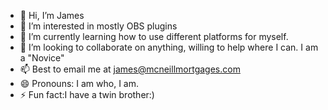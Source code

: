 - 👋 Hi, I’m James
- 👀 I’m interested in mostly OBS plugins
- 🌱 I’m currently learning how to use different platforms for myself.
- 💞️ I’m looking to collaborate on anything, willing to help where I can. I am a "Novice"
- 📫 Best to email me at james@mcneillmortgages.com
- 😄 Pronouns: I am who, I am.
- ⚡ Fun fact:I have a twin brother:)

<!---
JEMcNeill/JEMcNeill is a ✨ special ✨ repository because its `README.md` (this file) appears on your GitHub profile.
You can click the Preview link to take a look at your changes.
--->
